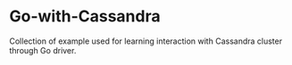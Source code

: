 # Go-with-Cassandra
Collection of example used for learning interaction with Cassandra cluster through Go driver.
